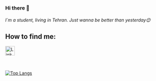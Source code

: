 ### Hi there 👋
###### I`m a student, living in Tehran. Just wanna be better than yesterday😊

## How to find me:

<a href="https://www.linkedin.com/in/seyedali-s-b30a4b1a0/"><img src="https://upload.wikimedia.org/wikipedia/commons/e/e9/Linkedin_icon.svg" alt="LinkedIn" width="30" height="30">
</a>
<br >
<br >
<br >

[![Top Langs](https://github-readme-stats.vercel.app/api/top-langs/?username=SAliSH79)](https://github.com/SAliSH79/github-readme-stats)

